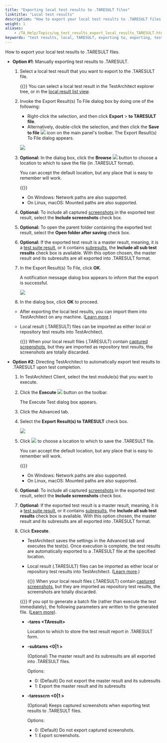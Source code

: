 ```yaml
--- 
title: "Exporting local test results to .TARESULT files"
linktitle: "Local test results"
description: "How to export your local test results to .TARESULT files."
weight: 1
aliases: 
    - /TA_Help/Topics/ug_test_results_export_local_results_TARESULT.html
keywords: "test results, local, TARESULT, exporting to, exporting, test results, local, TARESULT"
---
```


How to export your local test results to .TARESULT files.

-   **Option \#1**: Manually exporting test results to .TARESULT.

    1.  Select a local test result that you want to export to the .TARESULT file.

        {{<tip>}} You can select a local test result in the TestArchitect explorer tree, or in the [local result list view](/user-guide/projects-and-project-items/project-items/list-view/result-list-view/local-result-list-view).

    2.  Invoke the Export Result\(s\) To File dialog box by doing one of the following:

        -   Right-click the selection, and then click **Export** \> **to TARESULT file**.
        -   Alternatively, double-click the selection, and then click the **Save to file** ![](/images/TA_Help/Images/Save_to_file_HTML_icon.png) icon on the main panel's toolbar.
        The Export Result\(s\) To File dialog appears.

        ![](/images/TA_Help/Images/Export_Results_To_File_local_result_dlg.png)

    3.  **Optional:** In the dialog box, click the **Browse** ![](/images/TA_Help/Images/btn.browse-ellipsis.01.png) button to choose a location to which to save the file \(in .TARESULT format\).

        You can accept the default location, but any place that is easy to remember will work.

        {{<note>}}

        -   On Windows: Network paths are also supported.
        -   On Linux, macOS: Mounted paths are also supported.
    4.  **Optional:** To include all captured [screenshots](/user-guide/finding-bugs-with-testarchitect/screenshot-recording/) in the exported test result, select the **Include screenshots** check box.

    5.  **Optional:** To open the parent folder containing the exported test result, select the **Open folder after saving** check box.

    6.  **Optional:** If the exported test result is a master result, meaning, it is a [test suite result](/user-guide/working-with-test-results/overview/#section.TS_results), or it contains [subresults](/user-guide/working-with-test-results/overview/#section.Subresults), the **Include all sub test results** check box is available. With this option chosen, the master result and its subresults are all exported into .TARESULT format.

    7.  In the Export Result\(s\) To File, click **OK**.

        A notification message dialog box appears to inform that the export is successful.

        ![](/images/TA_Help/Images/export_repo_result_notification.png)

    8.  In the dialog box, click **OK** to proceed.

    -   After exporting the local test results, you can import them into TestArchitect on any machine. \([Learn more](/user-guide/working-with-test-results/importing-test-results-from-taresult-files/).\)
    -   Local result \(.TARESULT\) files can be imported as either local or repository test results into TestArchitect.

        {{<warning>}} When your local result files \(.TARESULT\) contain [captured screenshots](/user-guide/finding-bugs-with-testarchitect/screenshot-recording/), but they are imported as repository test results, the screenshots are totally discarded.

-   **Option \#2**: Directing TestArchitect to automatically export test results to .TARESULT upon test completion.

    1.  In TestArchitect Client, select the test module\(s\) that you want to execute.

    2.  Click the **Execute** ![](/images/TA_Help/Images/btn.TAC_toolbar.Execute.png) button on the toolbar.

        The Execute Test dialog box appears.

    3.  Click the Advanced tab.

    4.  Select the **Export Result\(s\) to TARESULT** check box.

        ![](/images/TA_Help/Images/Export_TARESULT_execute_dlg.png)

    5.  Click ![](/images/TA_Help/Images/btn.browse-ellipsis.01.png) to choose a location to which to save the .TARESULT file.

        You can accept the default location, but any place that is easy to remember will work.

        {{<note>}}

        -   On Windows: Network paths are also supported.
        -   On Linux, macOS: Mounted paths are also supported.
    6.  **Optional:** To include all captured [screenshots](/user-guide/finding-bugs-with-testarchitect/screenshot-recording/) in the exported test result, select the **Include screenshots** check box.

    7.  **Optional:** If the exported test result is a master result, meaning, it is a [test suite result](/user-guide/working-with-test-results/overview/#section.TS_results), or it contains [subresults](/user-guide/working-with-test-results/overview/#section.Subresults), the **Include all sub test results** check box is available. With this option chosen, the master result and its subresults are all exported into .TARESULT format.

    8.  Click **Execute**.

        -   TestArchitect saves the settings in the Advanced tab and executes the test\(s\). Once execution is complete, the test results are automatically exported to a .TARESULT file at the specified location.
        -   Local result \(.TARESULT\) files can be imported as either local or repository test results into TestArchitect. \([Learn more](/user-guide/working-with-test-results/importing-test-results-from-taresult-files/).\)

            {{<warning>}} When your local result files \(.TARESULT\) contain [captured screenshots](/user-guide/finding-bugs-with-testarchitect/screenshot-recording/), but they are imported as repository test results, the screenshots are totally discarded.

        {{<note>}} If you opt to generate a batch file \(rather than execute the test immediately\), the following parameters are written to the generated file. \([Learn more](/user-guide/test-execution/methods-of-test-execution/executing-tests-from-the-command-line-interface/#plentry.paramters_tares)\).

        -   **-tares <TAresult\>**

            Location to which to store the test result report in .TARESULT form.

        -   **-subtares <0\|1 \>**

            \(Optional\) The master result and its subresults are all exported into .TARESULT files.

            Options:

            -   0: \(Default\) Do not export the master result and its subresults
            -   1: Export the master result and its subresults
        -   **-taresscrn <0\|1 \>**

            \(Optional\) Keeps captured screenshots when exporting test results to .TARESULT files.

            Options:

            -   0: \(Default\) Do not export captured screenshots.
            -   1: Export screenshots.


